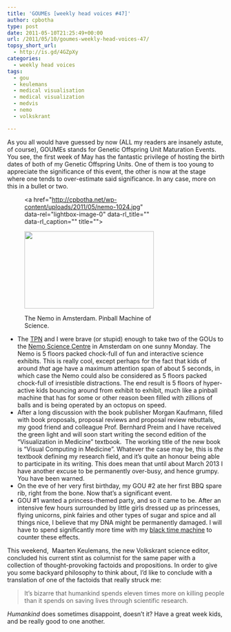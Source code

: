 ```yaml
---
title: 'GOUMEs [weekly head voices #47]'
author: cpbotha
type: post
date: 2011-05-10T21:25:49+00:00
url: /2011/05/10/goumes-weekly-head-voices-47/
topsy_short_url:
  - http://is.gd/4GZpXy
categories:
  - weekly head voices
tags:
  - gou
  - keulemans
  - medical visualisation
  - medical visualization
  - medvis
  - nemo
  - volkskrant

---
```

As you all would have guessed by now (ALL my readers are insanely astute, of course), GOUMEs stands for Genetic Offspring Unit Maturation Events. You see, the first week of May has the fantastic privilege of hosting the birth dates of both of my Genetic Offspring Units. One of them is too young to appreciate the significance of this event, the other is now at the stage where one tends to over-estimate said significance. In any case, more on this in a bullet or two.<figure id="attachment_1357" aria-describedby="caption-attachment-1357" style="width: 300px" class="wp-caption aligncenter"><a href="http://cpbotha.net/wp-content/uploads/2011/05/nemo-1024.jpg" data-rel="lightbox-image-0" data-rl\_title="" data-rl\_caption="" title="">

<img data-attachment-id="1357" data-permalink="https://cpbotha.net/2011/05/10/goumes-weekly-head-voices-47/nemo-1024/" data-orig-file="https://cpbotha.net/wp-content/uploads/2011/05/nemo-1024.jpg" data-orig-size="1024,613" data-comments-opened="1" data-image-meta="{&quot;aperture&quot;:&quot;0&quot;,&quot;credit&quot;:&quot;&quot;,&quot;camera&quot;:&quot;HTC Vision&quot;,&quot;caption&quot;:&quot;&quot;,&quot;created_timestamp&quot;:&quot;1303816687&quot;,&quot;copyright&quot;:&quot;&quot;,&quot;focal_length&quot;:&quot;3.53&quot;,&quot;iso&quot;:&quot;76&quot;,&quot;shutter_speed&quot;:&quot;0&quot;,&quot;title&quot;:&quot;&quot;}" data-image-title="nemo-1024" data-image-description="" data-medium-file="https://cpbotha.net/wp-content/uploads/2011/05/nemo-1024-300x179.jpg" data-large-file="https://cpbotha.net/wp-content/uploads/2011/05/nemo-1024.jpg" class="size-medium wp-image-1357" title="nemo-1024" src="http://cpbotha.net/wp-content/uploads/2011/05/nemo-1024-300x179.jpg" alt="" width="300" height="179" srcset="https://cpbotha.net/wp-content/uploads/2011/05/nemo-1024-300x179.jpg 300w, https://cpbotha.net/wp-content/uploads/2011/05/nemo-1024.jpg 1024w" sizes="(max-width: 300px) 85vw, 300px" /></a><figcaption id="caption-attachment-1357" class="wp-caption-text">The Nemo in Amsterdam. Pinball Machine of Science.</figcaption></figure> 

  * The [TPN][1] and I were brave (or stupid) enough to take two of the GOUs to the [Nemo Science Centre][2] in Amsterdam on one sunny Monday. The Nemo is 5 floors packed chock-full of fun and interactive science exhibits. This is really cool, except perhaps for the fact that kids of around _that_ age have a maximum attention span of about 5 seconds, in which case the Nemo could also be considered as 5 floors packed chock-full of irresistible distractions. The end result is 5 floors of hyper-active kids bouncing around from exhibit to exhibit, much like a pinball machine that has for some or other reason been filled with zillions of balls and is being operated by an octopus on speed.
  * After a long discussion with the book publisher Morgan Kaufmann, filled with book proposals, proposal reviews and proposal review rebuttals, my good friend and colleague Prof. Bernhard Preim and I have received the green light and will soon start writing the second edition of the &#8220;Visualization in Medicine&#8221; textbook.  The working title of the new book is &#8220;Visual Computing in Medicine&#8221;. Whatever the case may be, this is _the_ textbook defining my research field, and it&#8217;s quite an honour being able to participate in its writing. This does mean that until about March 2013 I have another excuse to be permanently over-busy, and hence grumpy. You have been warned.
  * On the eve of her very first birthday, my GOU #2 ate her first BBQ spare rib, right from the bone. Now that&#8217;s a significant event.
  * GOU #1 wanted a princess-themed party, and so it came to be. After an intensive few hours surrounded by little girls dressed up as princesses, flying unicorns, pink fairies and other types of sugar and spice and all things nice, I believe that my DNA might be permanently damaged. I will have to spend significantly more time with my [black time machine][3] to counter these effects.

This weekend,  Maarten Keulemans, the new Volkskrant science editor, concluded his current stint as columnist for the same paper with a collection of thought-provoking factoids and propositions. In order to give you some backyard philosophy to think about, I&#8217;d like to conclude with a translation of one of the factoids that really struck me:

> It&#8217;s bizarre that humankind spends eleven times more on killing people than it spends on saving lives through scientific research.

_Humankind_ does sometimes disappoint, doesn&#8217;t it? Have a great week kids, and be really good to one another.

 [1]: /about/weekly-head-voices-abbreviations/ "Weekly Head Voices Abbreviations"
 [2]: http://www.e-nemo.nl/ "Nemo Science Centre website"
 [3]: /2010/03/29/weekly-head-voices-19-the-time-travellers-bbq/ "black time machine"